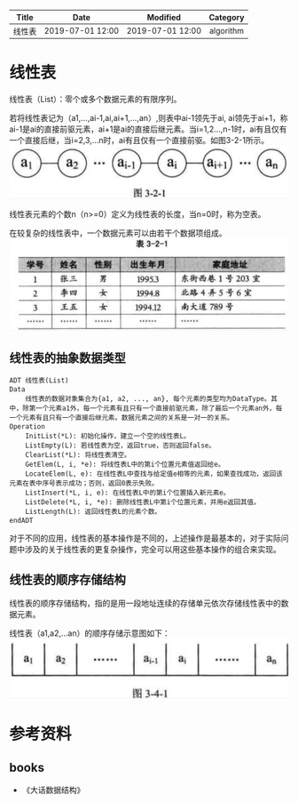 | Title                | Date             | Modified         | Category          |
|:--------------------:|:----------------:|:----------------:|:-----------------:|
| 线性表            | 2019-07-01 12:00 | 2019-07-01 12:00 | algorithm         |




# 线性表

线性表（List）：零个或多个数据元素的有限序列。

若将线性表记为（a1,…,ai-1,ai,ai+1,…,an）,则表中ai-1领先于ai, ai领先于ai+1，称ai-1是ai的直接前驱元素，ai+1是ai的直接后继元素。当i=1,2…,n-1时，ai有且仅有一个直接后继，当i=2,3,…n时，ai有且仅有一个直接前驱。如图3-2-1所示。
![](./images/list_01.png)


线性表元素的个数n（n>=0）定义为线性表的长度，当n=0时，称为空表。


在较复杂的线性表中，一个数据元素可以由若干个数据项组成。
![](./images/list_02.png)


## 线性表的抽象数据类型
```
ADT 线性表(List)
Data
    线性表的数据对象集合为{a1, a2, ..., an}, 每个元素的类型均为DataType。其中，除第一个元素a1外，每一个元素有且只有一个直接前驱元素，除了最后一个元素an外，每一个元素有且只有一个直接后继元素。数据元素之间的关系是一对一的关系。
Operation
    InitList(*L): 初始化操作，建立一个空的线性表L。
    ListEmpty(L): 若线性表为空，返回true，否则返回false。
    ClearList(*L): 将线性表清空。
    GetElem(L, i, *e): 将线性表L中的第i个位置元素值返回给e。
    LocateElem(L, e): 在线性表L中查找与给定值e相等的元素，如果查找成功，返回该元素在表中序号表示成功；否则，返回0表示失败。
    ListInsert(*L, i, e): 在线性表L中的第i个位置插入新元素e。
    ListDelete(*L, i, *e): 删除线性表L中第i个位置元素，并用e返回其值。
    ListLength(L): 返回线性表L的元素个数。
endADT
```

对于不同的应用，线性表的基本操作是不同的，上述操作是最基本的，对于实际问题中涉及的关于线性表的更复杂操作，完全可以用这些基本操作的组合来实现。





## 线性表的顺序存储结构

线性表的顺序存储结构，指的是用一段地址连续的存储单元依次存储线性表中的数据元素。

线性表（a1,a2,…an）的顺序存储示意图如下：
![](./images/list_03.png)































# 参考资料
## books
- 《大话数据结构》



